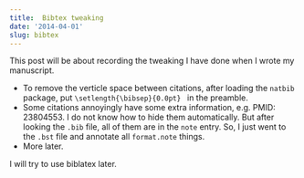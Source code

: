 ```yaml
---
title:  Bibtex tweaking
date: '2014-04-01'
slug: bibtex
---
```


This post will be about recording the tweaking I have done when I wrote my manuscript.

- To remove the verticle space between citations, after loading the `natbib` package, put `\setlength{\bibsep}{0.0pt} ` in the preamble.
- Some citations annoyingly have some extra information, e.g. PMID: 23804553. I do not know how to hide them automatically. But after looking the `.bib` file, all of them are in the `note` entry. So, I just went to the `.bst` file and annotate all `format.note` things. 
- More later.

I will try to use biblatex later.
